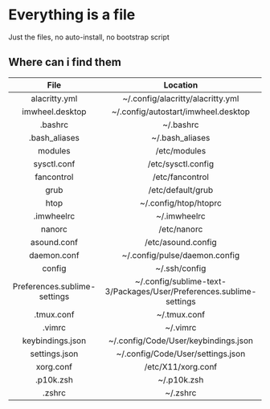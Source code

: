 # Everything is a file

Just the files, no auto-install, no bootstrap script

## Where can i find them

| File                         | Location                                                            |
|:----------------------------:|:-------------------------------------------------------------------:|
| alacritty.yml                | ~/.config/alacritty/alacritty.yml                                   |
| imwheel.desktop              | ~/.config/autostart/imwheel.desktop                                 |
| .bashrc                      | ~/.bashrc                                                           |
| .bash_aliases                | ~/.bash_aliases                                                     |
| modules                      | /etc/modules                                                        |
| sysctl.conf                  | /etc/sysctl.config                                                  |
| fancontrol                   | /etc/fancontrol                                                     |
| grub                         | /etc/default/grub                                                   |
| htop                         | ~/.config/htop/htoprc                                               |
| .imwheelrc                   | ~/.imwheelrc                                                        |
| nanorc                       | /etc/nanorc                                                         |
| asound.conf                  | /etc/asound.config                                                  |
| daemon.conf                  | ~/.config/pulse/daemon.config                                       |
| config                       | ~/.ssh/config                                                       |
| Preferences.sublime-settings | ~/.config/sublime-text-3/Packages/User/Preferences.sublime-settings |
| .tmux.conf                   | ~/.tmux.conf                                                        |
| .vimrc                       | ~/.vimrc                                                            |
| keybindings.json             | ~/.config/Code/User/keybindings.json                                |
| settings.json                | ~/.config/Code/User/settings.json                                   |
| xorg.conf                    | /etc/X11/xorg.conf                                                  |
| .p10k.zsh                    | ~/.p10k.zsh                                                         |
| .zshrc                       | ~/.zshrc                                                            |
